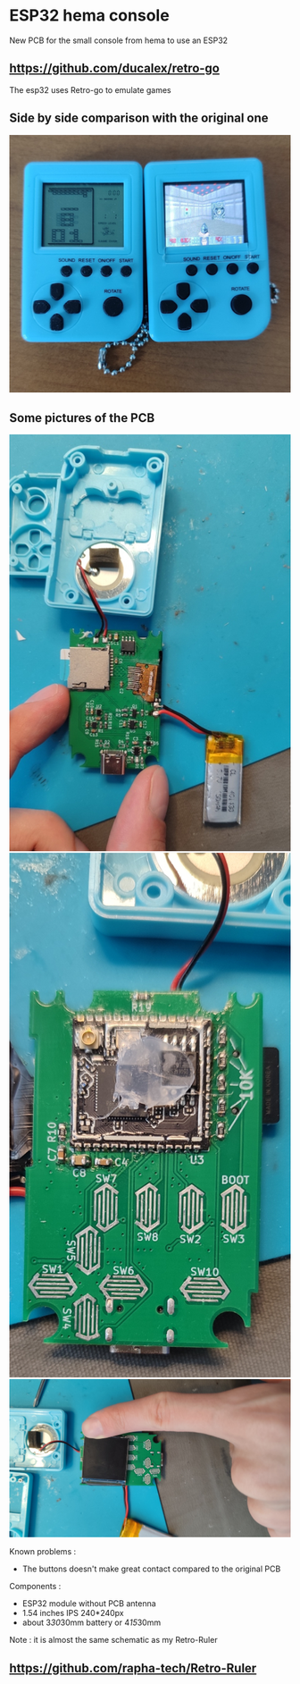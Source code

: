 # ESP32 hema console
 New PCB for the small console from hema to use an ESP32

## <https://github.com/ducalex/retro-go>
The esp32 uses Retro-go to emulate games

## Side by side comparison with the original one
<img src="images/side_by_side.jpg"/>

## Some pictures of the PCB
<img src="images/back_pcb.jpg"/>
<img src="images/esp32.jpg"/>
<img src="images/screen.jpg"/>

Known problems :
- The buttons doesn't make great contact compared to the original PCB

Components :
- ESP32 module without PCB antenna
- 1.54 inches IPS 240*240px
- about 3*30*30mm battery or 4*15*30mm

Note : it is almost the same schematic as my Retro-Ruler
## <https://github.com/rapha-tech/Retro-Ruler>